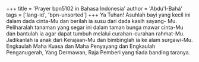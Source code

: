 +++
title = 'Prayer bpn5102 in Bahasa Indonesia'
author = 'Abdu'l-Bahá'
tags = ['lang-id', 'bpn-unsorted']
+++
Ya Tuhan! Asuhlah bayi yang kecil ini dalam dada cinta-Mu dan berilah ia susu dari dada kasih sayang- Mu. Peliharalah tanaman yang segar ini dalam taman bunga mawar cinta-Mu dan bantulah ia agar dapat tumbuh melalui curahan-curahan rahmat-Mu. Jadikanlah ia anak dari Kerajaan-Mu dan bimbinglah ia ke alam surgawi-Mu. Engkaulah Maha Kuasa dan Maha Penyayang dan Engkaulah Penganugerah, Yang Dermawan, Raja Pemberi yang tiada banding taranya.
